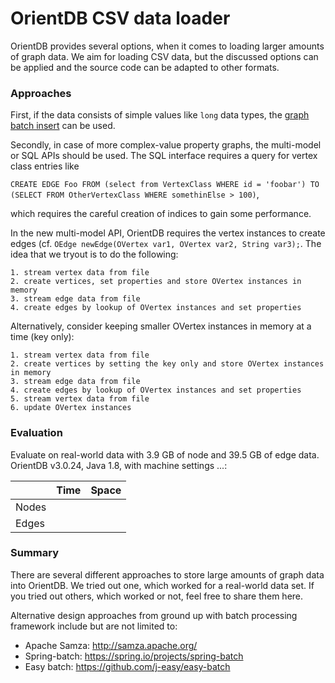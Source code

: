 # OrientDB CSV data loader

OrientDB provides several options, when it comes to loading larger amounts of graph data.
We aim for loading CSV data, but the discussed options can be applied and the source code can be adapted to other formats.

### Approaches
First, if the data consists of simple values like `long` data types, the [graph batch insert](http://orientdb.com/docs/3.0.x/java/Graph-Batch-Insert.html) can be used.

Secondly, in case of more complex-value property graphs, the multi-model or SQL APIs should be used.
The SQL interface requires a query for vertex class entries like

```CREATE EDGE Foo FROM (select from VertexClass WHERE id = 'foobar') TO (SELECT FROM OtherVertexClass WHERE somethinElse > 100)```,

which requires the careful creation of indices to gain some performance.

In the new multi-model API, OrientDB requires the vertex instances to create edges (cf. `OEdge newEdge(OVertex var1, OVertex var2, String var3);`.
The idea that we tryout is to do the following:

```
1. stream vertex data from file
2. create vertices, set properties and store OVertex instances in memory
3. stream edge data from file
4. create edges by lookup of OVertex instances and set properties
```
Alternatively, consider keeping smaller OVertex instances in memory at a time (key only):

```
1. stream vertex data from file
2. create vertices by setting the key only and store OVertex instances in memory
3. stream edge data from file
4. create edges by lookup of OVertex instances and set properties
5. stream vertex data from file
6. update OVertex instances
```

### Evaluation

Evaluate on real-world data with 3.9 GB of node and 39.5 GB of edge data.
OrientDB v3.0.24, Java 1.8, with machine settings ...:

|       | Time  | Space |
|-------|-------|-------|
| Nodes |       |       |
| Edges |       |       |

### Summary

There are several different approaches to store large amounts of graph data into OrientDB.
We tried out one, which worked for a real-world data set.
If you tried out others, which worked or not, feel free to share them here.

Alternative design approaches from ground up with batch processing framework include but are not limited to:

- Apache Samza: http://samza.apache.org/
- Spring-batch: https://spring.io/projects/spring-batch
- Easy batch: https://github.com/j-easy/easy-batch